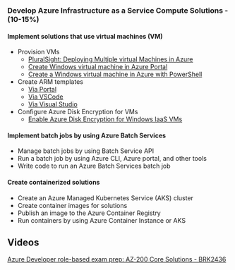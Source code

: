 ### Develop Azure Infrastructure as a Service Compute Solutions - (10-15%)

#### Implement solutions that use virtual machines (VM)

- Provision VMs
  - [PluralSight: Deploying Multiple virtual Machines in Azure](https://app.pluralsight.com/library/courses/microsoft-azure-deploying-multiple-virtual-machines/table-of-contents)
  - [Create Windows virtual machine in Azure Portal](https://docs.microsoft.com/en-us/azure/virtual-machines/windows/quick-create-portal)
  - [Create a Windows virtual machine in Azure with PowerShell](https://docs.microsoft.com/en-us/azure/virtual-machines/windows/quick-create-powershell)
- Create ARM templates
  - [Via Portal](https://docs.microsoft.com/en-us/azure/azure-resource-manager/resource-manager-quickstart-create-templates-use-the-portal)
  - [Via VSCode](https://docs.microsoft.com/en-us/azure/azure-resource-manager/resource-manager-quickstart-create-templates-use-visual-studio-code?tabs=CLI)
  - [Via Visual Studio](https://docs.microsoft.com/en-us/azure/azure-resource-manager/vs-azure-tools-resource-groups-deployment-projects-create-deploy)
- Configure Azure Disk Encryption for VMs
  - [Enable Azure Disk Encryption for Windows IaaS VMs](https://docs.microsoft.com/en-us/azure/security/azure-security-disk-encryption-windows)

#### Implement batch jobs by using Azure Batch Services

- Manage batch jobs by using Batch Service API
- Run a batch job by using Azure CLI, Azure portal, and other tools
- Write code to run an Azure Batch Services batch job

#### Create containerized solutions

- Create an Azure Managed Kubernetes Service (AKS) cluster
- Create container images for solutions
- Publish an image to the Azure Container Registry
- Run containers by using Azure Container Instance or AKS

## Videos

[Azure Developer role-based exam prep: AZ-200 Core Solutions - BRK2436](https://www.youtube.com/watch?v=nWpNe5bbzz8)

